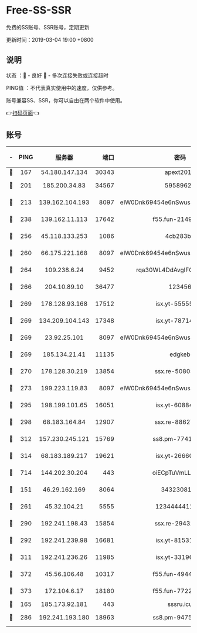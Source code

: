 # Free-SS-SSR

免费的SS账号、SSR账号，定期更新

更新时间：2019-03-04 19:00 +0800

## 说明

状态     ：🙂 - 良好 🙁 - 多次连接失败或连接超时

PING值   ：不代表真实使用中的速度，仅供参考。

账号兼容SS、SSR，你可以自由在两个软件中使用。

👉[扫码页面](https://liesauer.github.io/free-ss-ssr.github.io/)👈

## 账号

|-|PING|服务器|端口|密码|加密方式|区域|
|:----:|:----:|:-----:|-----:|:----:|:----:|:----:|
|🙂|167|54.180.147.134|30343|apext2019|chacha20|KR|
|🙂|201|185.200.34.83|34567|59589627|aes-256-cfb|US|
|🙂|213|139.162.104.193|8097|eIW0Dnk69454e6nSwuspv9DmS201tQ0D|aes-256-cfb|JP|
|🙂|238|139.162.11.113|17642|f55.fun-21493744|aes-256-cfb|SG|
|🙂|256|45.118.133.253|1086|4cb283b8|aes-256-cfb|SG|
|🙂|260|66.175.221.168|8097|eIW0Dnk69454e6nSwuspv9DmS201tQ0D|aes-256-cfb|US|
|🙂|264|109.238.6.24|9452|rqa30WL4DdAvgIFG6Fs3znzTa|aes-256-cfb|FR|
|🙂|266|204.10.89.10|36477|123456|aes-256-cfb|US|
|🙂|269|178.128.93.168|17512|isx.yt-55555865|aes-256-cfb|SG|
|🙂|269|134.209.104.143|17348|isx.yt-78714396|aes-256-cfb|SG|
|🙂|269|23.92.25.101|8097|eIW0Dnk69454e6nSwuspv9DmS201tQ0D|aes-256-cfb|US|
|🙂|269|185.134.21.41|11135|edgkeb|aes-256-cfb|GB|
|🙂|270|178.128.30.219|13854|ssx.re-50805835|aes-256-cfb|SG|
|🙂|273|199.223.119.83|8097|eIW0Dnk69454e6nSwuspv9DmS201tQ0D|aes-256-cfb|US|
|🙂|295|198.199.101.65|16051|isx.yt-60884333|aes-256-cfb|US|
|🙂|298|68.183.164.84|12907|ssx.re-88627570|aes-256-cfb|US|
|🙂|312|157.230.245.121|15769|ss8.pm-77417708|aes-256-cfb|SG|
|🙂|314|68.183.189.217|19621|isx.yt-26660218|aes-256-cfb|SG|
|🙂|714|144.202.30.204|443|oiECpTuVmLLxk4Ts|aes-256-cfb|US|
|🙂|151|46.29.162.169|8064|3432308177|aes-256-cfb|RU|
|🙂|261|45.32.104.21|5555|1234444411111|aes-256-cfb|SG|
|🙂|290|192.241.198.43|15854|ssx.re-29432416|aes-256-cfb|US|
|🙂|292|192.241.239.98|16681|isx.yt-81531796|aes-256-cfb|US|
|🙂|311|192.241.236.26|11985|isx.yt-33196009|aes-256-cfb|US|
|🙂|372|45.56.106.48|10317|f55.fun-49448952|aes-256-cfb|US|
|🙂|373|172.104.6.17|18180|f55.fun-77228320|aes-256-cfb|US|
|🙁|165|185.173.92.181|443|sssru.icu|rc4-md5|RU|
|🙁|286|192.241.193.180|18963|ss8.pm-94752333|aes-256-cfb|US|
